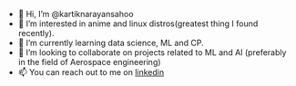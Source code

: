 - 👋 Hi, I’m @kartiknarayansahoo
- 👀 I’m interested in anime and linux distros(greatest thing I found recently).
- 🌱 I’m currently learning data science, ML and CP.
- 💞️ I’m looking to collaborate on projects related to ML and AI (preferably in the field of Aerospace engineering)
- 📫 You can reach out to me on [linkedin](https://www.linkedin.com/in/kartiknarayansahoo/)

<!---
kartiknarayansahoo/kartiknarayansahoo is a ✨ special ✨ repository because its `README.md` (this file) appears on your GitHub profile.
You can click the Preview link to take a look at your changes.
--->
